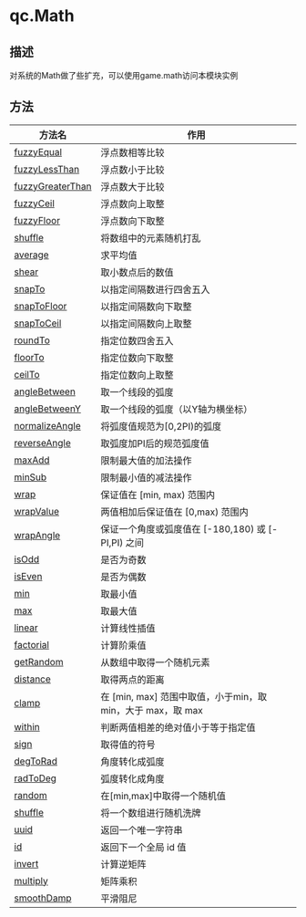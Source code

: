 # qc.Math

## 描述
对系统的Math做了些扩充，可以使用game.math访问本模块实例

## 方法
| 方法名 | 作用 |
| ------------- |-------------|
| [fuzzyEqual](fuzzyEqual.md) | 浮点数相等比较 |
| [fuzzyLessThan](fuzzyLessThan.md) | 浮点数小于比较 |
| [fuzzyGreaterThan](fuzzyGreaterThan.md) | 浮点数大于比较 |
| [fuzzyCeil](fuzzyCeil.md) | 浮点数向上取整 |
| [fuzzyFloor](fuzzyFloor.md) | 浮点数向下取整 |
| [shuffle](shuffle.md) | 将数组中的元素随机打乱 |
| [average](average.md) | 求平均值 |
| [shear](shear.md) | 取小数点后的数值 |
| [snapTo](snapTo.md) | 以指定间隔数进行四舍五入 |
| [snapToFloor](snapToFloor.md) | 以指定间隔数向下取整 |
| [snapToCeil](snapToCeil.md) | 以指定间隔数向上取整 |
| [roundTo](roundTo.md) | 指定位数四舍五入 |
| [floorTo](floorTo.md) | 指定位数向下取整 |
| [ceilTo](ceilTo.md) | 指定位数向上取整 |
| [angleBetween](angleBetween.md) | 取一个线段的弧度 |
| [angleBetweenY](angleBetweenY.md) | 取一个线段的弧度（以Y轴为横坐标） |
| [normalizeAngle](normalizeAngle.md) | 将弧度值规范为[0,2PI)的弧度 |
| [reverseAngle](reverseAngle.md) | 取弧度加PI后的规范弧度值 |
| [maxAdd](maxAdd.md) |  限制最大值的加法操作 |
| [minSub](minSub.md) | 限制最小值的减法操作 |
| [wrap](wrap.md) | 保证值在 [min, max) 范围内 |
| [wrapValue](wrapValue.md) | 两值相加后保证值在 [0,max) 范围内 |
| [wrapAngle](wrapAngle.md) | 保证一个角度或弧度值在 [-180,180) 或 [-PI,PI) 之间 |
| [isOdd](isOdd.md) | 是否为奇数 |
| [isEven](isEven.md) | 是否为偶数 |
| [min](min.md) | 取最小值 |
| [max](max.md) | 取最大值 |
| [linear](linear.md) | 计算线性插值 |
| [factorial](factorial.md) | 计算阶乘值|
| [getRandom](getRandom.md) | 从数组中取得一个随机元素 |
| [distance](distance.md) | 取得两点的距离 |
| [clamp](clamp.md) | 在 [min, max] 范围中取值，小于min，取 min，大于 max，取 max |
| [within](within.md) | 判断两值相差的绝对值小于等于指定值 |
| [sign](sign.md) | 取得值的符号 |
| [degToRad](degToRad.md) | 角度转化成弧度 |
| [radToDeg](radToDeg.md) | 弧度转化成角度 |
| [random](random.md) | 在[min,max]中取得一个随机值 |
| [shuffle](shuffle.md) | 将一个数组进行随机洗牌 |
| [uuid](uuid.md) | 返回一个唯一字符串 |
| [id](id.md) | 返回下一个全局 id 值 |
| [invert](invert.md) | 计算逆矩阵 |
| [multiply](multiply.md) | 矩阵乘积 |
| [smoothDamp](smoothDamp.md) | 平滑阻尼 |

